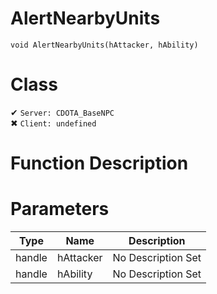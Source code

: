 # AlertNearbyUnits
```
void AlertNearbyUnits(hAttacker, hAbility)
```
# Class
✔ `Server: CDOTA_BaseNPC`  
✖ `Client: undefined`  

# Function Description

# Parameters
Type|Name|Description
--|--|--
handle|hAttacker|No Description Set
handle|hAbility|No Description Set
